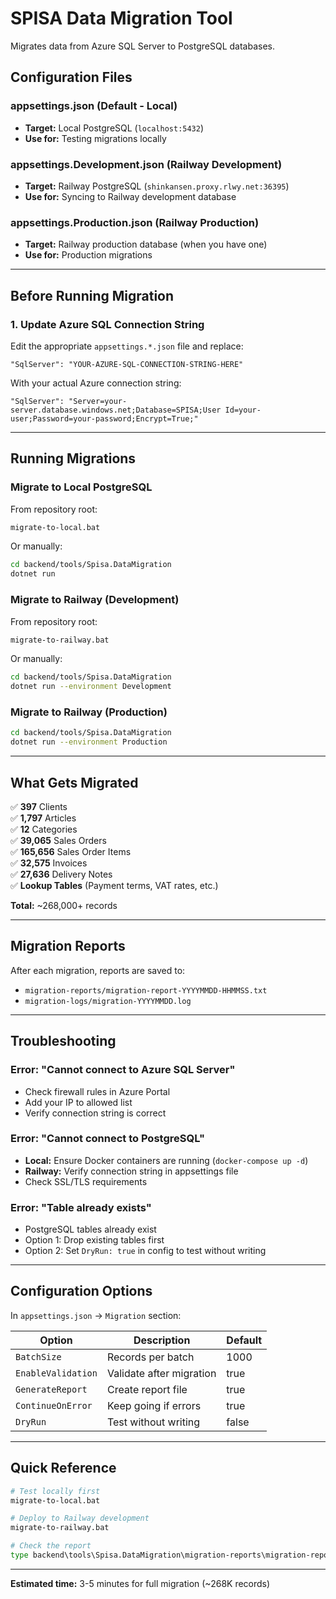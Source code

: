 # SPISA Data Migration Tool

Migrates data from Azure SQL Server to PostgreSQL databases.

## Configuration Files

### **appsettings.json** (Default - Local)
- **Target:** Local PostgreSQL (`localhost:5432`)
- **Use for:** Testing migrations locally

### **appsettings.Development.json** (Railway Development)
- **Target:** Railway PostgreSQL (`shinkansen.proxy.rlwy.net:36395`)
- **Use for:** Syncing to Railway development database

### **appsettings.Production.json** (Railway Production)
- **Target:** Railway production database (when you have one)
- **Use for:** Production migrations

---

## Before Running Migration

### 1. Update Azure SQL Connection String

Edit the appropriate `appsettings.*.json` file and replace:
```
"SqlServer": "YOUR-AZURE-SQL-CONNECTION-STRING-HERE"
```

With your actual Azure connection string:
```
"SqlServer": "Server=your-server.database.windows.net;Database=SPISA;User Id=your-user;Password=your-password;Encrypt=True;"
```

---

## Running Migrations

### **Migrate to Local PostgreSQL**

From repository root:
```bash
migrate-to-local.bat
```

Or manually:
```bash
cd backend/tools/Spisa.DataMigration
dotnet run
```

### **Migrate to Railway (Development)**

From repository root:
```bash
migrate-to-railway.bat
```

Or manually:
```bash
cd backend/tools/Spisa.DataMigration
dotnet run --environment Development
```

### **Migrate to Railway (Production)**

```bash
cd backend/tools/Spisa.DataMigration
dotnet run --environment Production
```

---

## What Gets Migrated

✅ **397** Clients  
✅ **1,797** Articles  
✅ **12** Categories  
✅ **39,065** Sales Orders  
✅ **165,656** Sales Order Items  
✅ **32,575** Invoices  
✅ **27,636** Delivery Notes  
✅ **Lookup Tables** (Payment terms, VAT rates, etc.)

**Total:** ~268,000+ records

---

## Migration Reports

After each migration, reports are saved to:
- `migration-reports/migration-report-YYYYMMDD-HHMMSS.txt`
- `migration-logs/migration-YYYYMMDD.log`

---

## Troubleshooting

### Error: "Cannot connect to Azure SQL Server"
- Check firewall rules in Azure Portal
- Add your IP to allowed list
- Verify connection string is correct

### Error: "Cannot connect to PostgreSQL"
- **Local:** Ensure Docker containers are running (`docker-compose up -d`)
- **Railway:** Verify connection string in appsettings file
- Check SSL/TLS requirements

### Error: "Table already exists"
- PostgreSQL tables already exist
- Option 1: Drop existing tables first
- Option 2: Set `DryRun: true` in config to test without writing

---

## Configuration Options

In `appsettings.json` → `Migration` section:

| Option | Description | Default |
|--------|-------------|---------|
| `BatchSize` | Records per batch | 1000 |
| `EnableValidation` | Validate after migration | true |
| `GenerateReport` | Create report file | true |
| `ContinueOnError` | Keep going if errors | true |
| `DryRun` | Test without writing | false |

---

## Quick Reference

```bash
# Test locally first
migrate-to-local.bat

# Deploy to Railway development
migrate-to-railway.bat

# Check the report
type backend\tools\Spisa.DataMigration\migration-reports\migration-report-*.txt
```

---

**Estimated time:** 3-5 minutes for full migration (~268K records)
